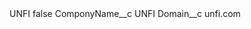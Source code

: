 <?xml version="1.0" encoding="UTF-8"?>
<CustomMetadata xmlns="http://soap.sforce.com/2006/04/metadata" xmlns:xsi="http://www.w3.org/2001/XMLSchema-instance" xmlns:xsd="http://www.w3.org/2001/XMLSchema">
    <label>UNFI</label>
    <protected>false</protected>
    <values>
        <field>ComponyName__c</field>
        <value xsi:type="xsd:string">UNFI</value>
    </values>
    <values>
        <field>Domain__c</field>
        <value xsi:type="xsd:string">unfi.com</value>
    </values>
</CustomMetadata>
